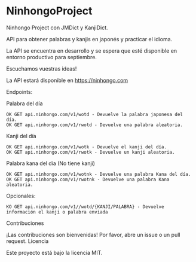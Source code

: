 # NinhongoProject

Ninhongo Project con JMDict y KanjiDict.

API para obtener palabras y kanjis en japonés y practicar el idioma.

La API se encuentra en desarrollo y se espera que esté disponible en entorno productivo para septiembre.

Escuchamos vuestras ideas!

La API estará disponible en https://ninhongo.com

Endpoints:

Palabra del día

    OK GET api.ninhongo.com/v1/wotd - Devuelve la palabra japonesa del día.
    OK GET api.ninhongo.com/v1/rwotd - Devuelve una palabra aleatoria.

Kanji del día
    
    OK GET api.ninhongo.com/v1/wotk - Devuelve el kanji del día.
    OK GET api.ninhongo.com/v1/rwotk - Devuelve un kanji aleatoria.

Palabra kana del día (No tiene kanji)

    OK GET api.ninhongo.com/v1/wotnk - Devuelve una palabra Kana del día.
    OK GET api.ninhongo.com/v1/rwotnk - Devuelve una palabra Kana aleatoria.

Opcionales:

    KO GET api.ninhongo.com/v1//wotd/{KANJI/PALABRA} - Devuelve información el kanji o palabra enviada

Contribuciones

¡Las contribuciones son bienvenidas! Por favor, abre un issue o un pull request.
Licencia

Este proyecto está bajo la licencia MIT.
